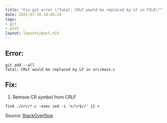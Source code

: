 ```yaml
---
title: "Fix git error \"fatal: CRLF would be replaced by LF in FILE\""
date: 2022-07-16 14:45:24
tags:
- git
- post
layout: layouts/post.njk
---
```


## Error:

```
git add --all
fatal: CRLF would be replaced by LF in src/main.c
```

## Fix:

1. Remove CR symbol from CRLF

```
find ./src/*.c -exec sed -i 's/\r$//' {} +
```

Source: [StackOverflow](https://stackoverflow.com/questions/20168639/git-commit-get-fatal-error-fatal-crlf-would-be-replaced-by-lf-in)
